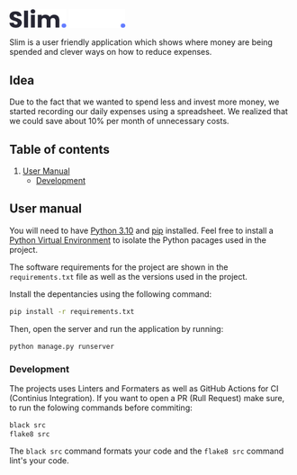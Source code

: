 <img width="20%" src="./.github/assets/logo_light.png#gh-light-mode-only" />
<img width="20%" src="./.github/assets/logo_dark.png#gh-dark-mode-only" />

Slim is a user friendly application which shows where money are being spended and clever ways on how to reduce expenses.

## Idea
Due to the fact that we wanted to spend less and invest more money, we started recording our daily expenses using a spreadsheet. We realized that we could save about 10% per month of unnecessary costs. 

## Table of contents
1. [User Manual](#user-manual)
    - [Development](#development)


## User manual
You will need to have [Python 3.10](https://www.python.org/downloads/release/python-3100/) and [pip](https://pip.pypa.io/en/stable/installation/) installed. Feel free to install a [Python Virtual Environment](https://docs.python.org/3/library/venv.html) to isolate the Python pacages used in the project.

The software requirements for the project are shown in the `requirements.txt` file as well as the versions used in the project.

Install the depentancies using the following command:
```bash
pip install -r requirements.txt
```

Then, open the server and run the application by running:
```
python manage.py runserver
```

### Development
The projects uses Linters and Formaters as well as GitHub Actions for CI (Continius Integration). If you want to open a PR (Rull Request) make sure, to run the folowing commands before commiting:
```
black src
flake8 src
```
The `black src` command formats your code and the `flake8 src` command lint's your code. 
